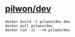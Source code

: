# [pilwon/dev](https://registry.hub.docker.com/u/pilwon/dev/)

    docker build -t pilwon/dev dev
    docker pull pilwon/dev
    docker run -it --rm pilwon/dev
